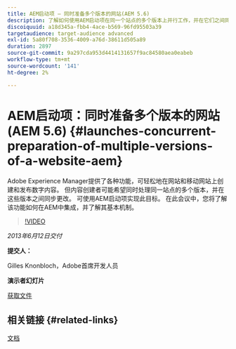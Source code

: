 ```yaml
---
title: AEM启动项 — 同时准备多个版本的网站(AEM 5.6)
description: 了解如何使用AEM启动项在同一个站点的多个版本上并行工作，并在它们之间同步更改。 了解AEM Launches如何集成在AEM中，并了解其基本机制。
discoiquuid: a18d345a-fbb4-4ace-b569-96fd95503a39
targetaudience: target-audience advanced
exl-id: 5a80f708-3536-4009-a76d-38611d505a89
duration: 2897
source-git-commit: 9a297cda953d4414131657f9ac84580aea0eabeb
workflow-type: tm+mt
source-wordcount: '141'
ht-degree: 2%

---
```


# AEM启动项：同时准备多个版本的网站(AEM 5.6) {#launches-concurrent-preparation-of-multiple-versions-of-a-website-aem}

Adobe Experience Manager提供了各种功能，可轻松地在网站和移动网站上创建和发布数字内容。 但内容创建者可能希望同时处理同一站点的多个版本，并在这些版本之间同步更改。 可使用AEM启动项实现此目标。 在此会议中，您将了解该功能如何在AEM中集成，并了解其基本机制。

>[!VIDEO](https://video.tv.adobe.com/v/19579/?quality=9)

*2013年6月12日交付*

**提交人：**

Gilles Knonbloch，Adobe首席开发人员

**演示者幻灯片**

[获取文件](assets/2013-06-12-launches-cqgems.pdf)

## 相关链接 {#related-links}

[文档](https://docs.adobe.com/docs/en/cq/current/wcm/launches.html)

<!--
[Get back to the Overview](https://helpx.adobe.com/experience-manager/kt/eseminars/gems/aem-index.html)
-->
